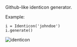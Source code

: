Github-like identicon generator.

Example:

    i = Identicon('johndoe')
    i.generate()

![identicon](http://dev.evuez.net/dev/tracker/identicon.png)